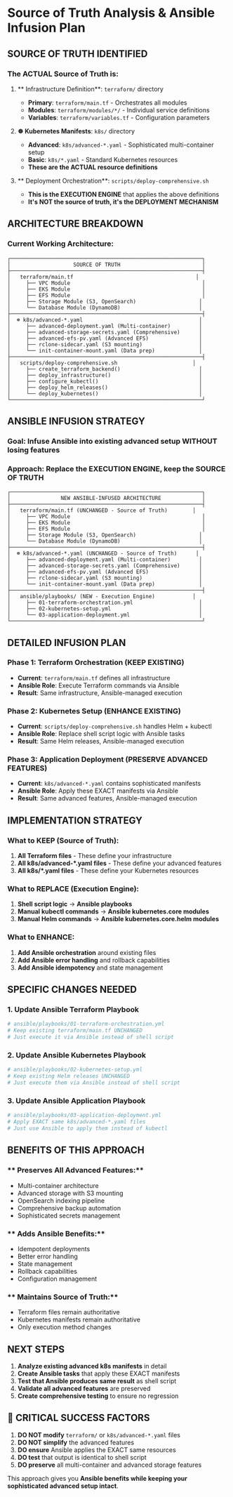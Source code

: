 # Source of Truth Analysis & Ansible Infusion Plan

##  **SOURCE OF TRUTH IDENTIFIED**

### **The ACTUAL Source of Truth is:**

1. ** Infrastructure Definition**: `terraform/` directory
   - **Primary**: `terraform/main.tf` - Orchestrates all modules
   - **Modules**: `terraform/modules/*/` - Individual service definitions
   - **Variables**: `terraform/variables.tf` - Configuration parameters

2. **☸️ Kubernetes Manifests**: `k8s/` directory
   - **Advanced**: `k8s/advanced-*.yaml` - Sophisticated multi-container setup
   - **Basic**: `k8s/*.yaml` - Standard Kubernetes resources
   - **These are the ACTUAL resource definitions**

3. ** Deployment Orchestration**: `scripts/deploy-comprehensive.sh`
   - **This is the EXECUTION ENGINE** that applies the above definitions
   - **It's NOT the source of truth, it's the DEPLOYMENT MECHANISM**

##  **ARCHITECTURE BREAKDOWN**

### **Current Working Architecture:**
```
┌─────────────────────────────────────────────────────────────┐
│                    SOURCE OF TRUTH                          │
├─────────────────────────────────────────────────────────────┤
│   terraform/main.tf                                       │
│     ├── VPC Module                                          │
│     ├── EKS Module                                          │
│     ├── EFS Module                                          │
│     ├── Storage Module (S3, OpenSearch)                    │
│     └── Database Module (DynamoDB)                         │
├─────────────────────────────────────────────────────────────┤
│  ☸️ k8s/advanced-*.yaml                                     │
│     ├── advanced-deployment.yaml (Multi-container)         │
│     ├── advanced-storage-secrets.yaml (Comprehensive)      │
│     ├── advanced-efs-pv.yaml (Advanced EFS)                │
│     ├── rclone-sidecar.yaml (S3 mounting)                  │
│     └── init-container-mount.yaml (Data prep)              │
├─────────────────────────────────────────────────────────────┤
│   scripts/deploy-comprehensive.sh                        │
│     ├── create_terraform_backend()                         │
│     ├── deploy_infrastructure()                            │
│     ├── configure_kubectl()                                │
│     ├── deploy_helm_releases()                             │
│     └── deploy_kubernetes()                                │
└─────────────────────────────────────────────────────────────┘
```

##  **ANSIBLE INFUSION STRATEGY**

### **Goal**: Infuse Ansible into existing advanced setup WITHOUT losing features

### **Approach**: Replace the EXECUTION ENGINE, keep the SOURCE OF TRUTH

```
┌─────────────────────────────────────────────────────────────┐
│                NEW ANSIBLE-INFUSED ARCHITECTURE             │
├─────────────────────────────────────────────────────────────┤
│   terraform/main.tf (UNCHANGED - Source of Truth)        │
│     ├── VPC Module                                          │
│     ├── EKS Module                                          │
│     ├── EFS Module                                          │
│     ├── Storage Module (S3, OpenSearch)                    │
│     └── Database Module (DynamoDB)                         │
├─────────────────────────────────────────────────────────────┤
│  ☸️ k8s/advanced-*.yaml (UNCHANGED - Source of Truth)      │
│     ├── advanced-deployment.yaml (Multi-container)         │
│     ├── advanced-storage-secrets.yaml (Comprehensive)      │
│     ├── advanced-efs-pv.yaml (Advanced EFS)                │
│     ├── rclone-sidecar.yaml (S3 mounting)                  │
│     └── init-container-mount.yaml (Data prep)              │
├─────────────────────────────────────────────────────────────┤
│   ansible/playbooks/ (NEW - Execution Engine)            │
│     ├── 01-terraform-orchestration.yml                     │
│     ├── 02-kubernetes-setup.yml                            │
│     └── 03-application-deployment.yml                      │
└─────────────────────────────────────────────────────────────┘
```

##  **DETAILED INFUSION PLAN**

### **Phase 1: Terraform Orchestration (KEEP EXISTING)**
-  **Current**: `terraform/main.tf` defines all infrastructure
-  **Ansible Role**: Execute Terraform commands via Ansible
-  **Result**: Same infrastructure, Ansible-managed execution

### **Phase 2: Kubernetes Setup (ENHANCE EXISTING)**
-  **Current**: `scripts/deploy-comprehensive.sh` handles Helm + kubectl
-  **Ansible Role**: Replace shell script logic with Ansible tasks
-  **Result**: Same Helm releases, Ansible-managed execution

### **Phase 3: Application Deployment (PRESERVE ADVANCED FEATURES)**
-  **Current**: `k8s/advanced-*.yaml` contains sophisticated manifests
-  **Ansible Role**: Apply these EXACT manifests via Ansible
-  **Result**: Same advanced features, Ansible-managed execution

##  **IMPLEMENTATION STRATEGY**

### **What to KEEP (Source of Truth):**
1. **All Terraform files** - These define your infrastructure
2. **All k8s/advanced-*.yaml files** - These define your advanced features
3. **All k8s/*.yaml files** - These define your Kubernetes resources

### **What to REPLACE (Execution Engine):**
1. **Shell script logic** → **Ansible playbooks**
2. **Manual kubectl commands** → **Ansible kubernetes.core modules**
3. **Manual Helm commands** → **Ansible kubernetes.core.helm modules**

### **What to ENHANCE:**
1. **Add Ansible orchestration** around existing files
2. **Add Ansible error handling** and rollback capabilities
3. **Add Ansible idempotency** and state management

##  **SPECIFIC CHANGES NEEDED**

### **1. Update Ansible Terraform Playbook**
```yaml
# ansible/playbooks/01-terraform-orchestration.yml
# Keep existing terraform/main.tf UNCHANGED
# Just execute it via Ansible instead of shell script
```

### **2. Update Ansible Kubernetes Playbook**
```yaml
# ansible/playbooks/02-kubernetes-setup.yml
# Keep existing Helm releases UNCHANGED
# Just execute them via Ansible instead of shell script
```

### **3. Update Ansible Application Playbook**
```yaml
# ansible/playbooks/03-application-deployment.yml
# Apply EXACT same k8s/advanced-*.yaml files
# Just use Ansible to apply them instead of kubectl
```

##  **BENEFITS OF THIS APPROACH**

### ** Preserves All Advanced Features:**
- Multi-container architecture
- Advanced storage with S3 mounting
- OpenSearch indexing pipeline
- Comprehensive backup automation
- Sophisticated secrets management

### ** Adds Ansible Benefits:**
- Idempotent deployments
- Better error handling
- State management
- Rollback capabilities
- Configuration management

### ** Maintains Source of Truth:**
- Terraform files remain authoritative
- Kubernetes manifests remain authoritative
- Only execution method changes

##  **NEXT STEPS**

1. **Analyze existing advanced k8s manifests** in detail
2. **Create Ansible tasks** that apply these EXACT manifests
3. **Test that Ansible produces same result** as shell script
4. **Validate all advanced features** are preserved
5. **Create comprehensive testing** to ensure no regression

## 🚨 **CRITICAL SUCCESS FACTORS**

1. **DO NOT modify** `terraform/` or `k8s/advanced-*.yaml` files
2. **DO NOT simplify** the advanced features
3. **DO ensure** Ansible applies the EXACT same resources
4. **DO test** that output is identical to shell script
5. **DO preserve** all multi-container and advanced storage features

This approach gives you **Ansible benefits while keeping your sophisticated advanced setup intact**.

